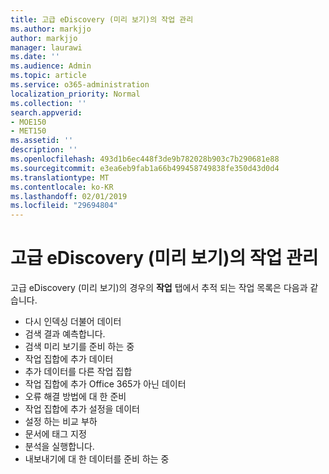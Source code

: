 ```yaml
---
title: 고급 eDiscovery (미리 보기)의 작업 관리
ms.author: markjjo
author: markjjo
manager: laurawi
ms.date: ''
ms.audience: Admin
ms.topic: article
ms.service: o365-administration
localization_priority: Normal
ms.collection: ''
search.appverid:
- MOE150
- MET150
ms.assetid: ''
description: ''
ms.openlocfilehash: 493d1b6ec448f3de9b782028b903c7b290681e88
ms.sourcegitcommit: e3ea6eb9fab1a66b499458749838fe350d43d0d4
ms.translationtype: MT
ms.contentlocale: ko-KR
ms.lasthandoff: 02/01/2019
ms.locfileid: "29694804"
---
```

# <a name="manage-jobs-in-advanced-ediscovery-preview"></a>고급 eDiscovery (미리 보기)의 작업 관리

고급 eDiscovery (미리 보기)의 경우의 **작업** 탭에서 추적 되는 작업 목록은 다음과 같습니다.

- 다시 인덱싱 더불어 데이터
- 검색 결과 예측합니다.
- 검색 미리 보기를 준비 하는 중
- 작업 집합에 추가 데이터
- 추가 데이터를 다른 작업 집합
- 작업 집합에 추가 Office 365가 아닌 데이터
- 오류 해결 방법에 대 한 준비
- 작업 집합에 추가 설정을 데이터
- 설정 하는 비교 부하
- 문서에 태그 지정
- 분석을 실행합니다.
- 내보내기에 대 한 데이터를 준비 하는 중
